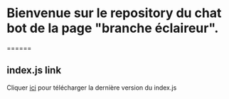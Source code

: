 # Bienvenue sur le repository du chat bot de la page "branche éclaireur".
======
## index.js link
Cliquer <a href="myFile.js" download>ici</a> pour télécharger la dernière version du index.js

